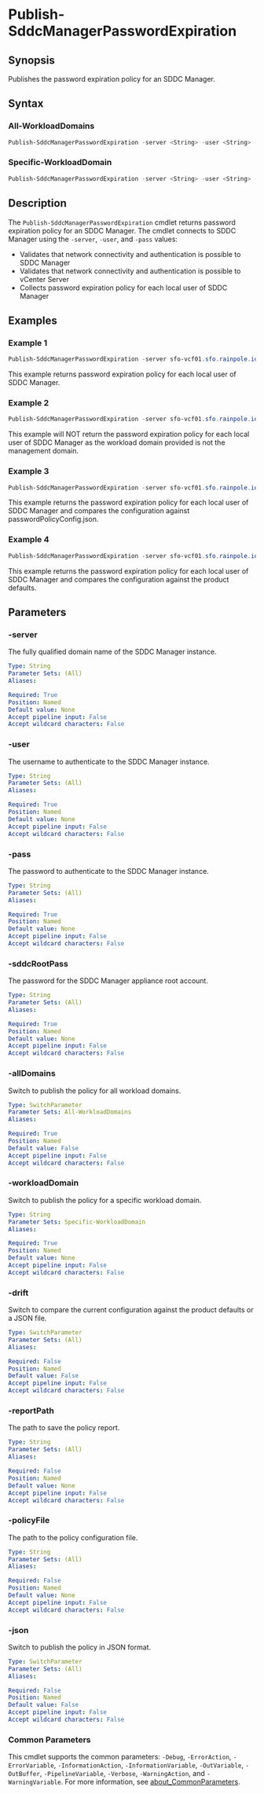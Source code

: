 # Publish-SddcManagerPasswordExpiration

## Synopsis

Publishes the password expiration policy for an SDDC Manager.

## Syntax

### All-WorkloadDomains

```powershell
Publish-SddcManagerPasswordExpiration -server <String> -user <String> -pass <String> -sddcRootPass <String> [-allDomains] [-drift] [-reportPath <String>] [-policyFile <String>] [-json] [<CommonParameters>]
```

### Specific-WorkloadDomain

```powershell
Publish-SddcManagerPasswordExpiration -server <String> -user <String> -pass <String> -sddcRootPass <String> -workloadDomain <String> [-drift] [-reportPath <String>] [-policyFile <String>] [-json] [<CommonParameters>]
```

## Description

The `Publish-SddcManagerPasswordExpiration` cmdlet returns password expiration policy for an SDDC Manager.
The cmdlet connects to SDDC Manager using the `-server`, `-user`, and `-pass` values:

- Validates that network connectivity and authentication is possible to SDDC Manager
- Validates that network connectivity and authentication is possible to vCenter Server
- Collects password expiration policy for each local user of SDDC Manager

## Examples

### Example 1

```powershell
Publish-SddcManagerPasswordExpiration -server sfo-vcf01.sfo.rainpole.io -user admin@local -pass VMw@re1!VMw@re1! -sddcRootPass VMw@re1! -allDomains
```

This example returns password expiration policy for each local user of SDDC Manager.

### Example 2

```powershell
Publish-SddcManagerPasswordExpiration -server sfo-vcf01.sfo.rainpole.io -user admin@local -pass VMw@re1!VMw@re1! -sddcRootPass VMw@re1! -workloadDomain sfo-w01
```

This example will NOT return the password expiration policy for each local user of SDDC Manager as the workload domain provided is not the management domain.

### Example 3

```powershell
Publish-SddcManagerPasswordExpiration -server sfo-vcf01.sfo.rainpole.io -user admin@local -pass VMw@re1!VMw@re1! -sddcRootPass VMw@re1! -workloadDomain sfo-m01 -drift -reportPath "F:\Reporting" -policyFile "passwordPolicyConfig.json"
```

This example returns the password expiration policy for each local user of SDDC Manager and compares the configuration against passwordPolicyConfig.json.

### Example 4

```powershell
Publish-SddcManagerPasswordExpiration -server sfo-vcf01.sfo.rainpole.io -user admin@local -pass VMw@re1!VMw@re1! -sddcRootPass VMw@re1! -workloadDomain sfo-m01 -drift
```

This example returns the password expiration policy for each local user of SDDC Manager and compares the configuration against the product defaults.

## Parameters

### -server

The fully qualified domain name of the SDDC Manager instance.

```yaml
Type: String
Parameter Sets: (All)
Aliases:

Required: True
Position: Named
Default value: None
Accept pipeline input: False
Accept wildcard characters: False
```

### -user

The username to authenticate to the SDDC Manager instance.

```yaml
Type: String
Parameter Sets: (All)
Aliases:

Required: True
Position: Named
Default value: None
Accept pipeline input: False
Accept wildcard characters: False
```

### -pass

The password to authenticate to the SDDC Manager instance.

```yaml
Type: String
Parameter Sets: (All)
Aliases:

Required: True
Position: Named
Default value: None
Accept pipeline input: False
Accept wildcard characters: False
```

### -sddcRootPass

The password for the SDDC Manager appliance root account.

```yaml
Type: String
Parameter Sets: (All)
Aliases:

Required: True
Position: Named
Default value: None
Accept pipeline input: False
Accept wildcard characters: False
```

### -allDomains

Switch to publish the policy for all workload domains.

```yaml
Type: SwitchParameter
Parameter Sets: All-WorkloadDomains
Aliases:

Required: True
Position: Named
Default value: False
Accept pipeline input: False
Accept wildcard characters: False
```

### -workloadDomain

Switch to publish the policy for a specific workload domain.

```yaml
Type: String
Parameter Sets: Specific-WorkloadDomain
Aliases:

Required: True
Position: Named
Default value: None
Accept pipeline input: False
Accept wildcard characters: False
```

### -drift

Switch to compare the current configuration against the product defaults or a JSON file.

```yaml
Type: SwitchParameter
Parameter Sets: (All)
Aliases:

Required: False
Position: Named
Default value: False
Accept pipeline input: False
Accept wildcard characters: False
```

### -reportPath

The path to save the policy report.

```yaml
Type: String
Parameter Sets: (All)
Aliases:

Required: False
Position: Named
Default value: None
Accept pipeline input: False
Accept wildcard characters: False
```

### -policyFile

The path to the policy configuration file.

```yaml
Type: String
Parameter Sets: (All)
Aliases:

Required: False
Position: Named
Default value: None
Accept pipeline input: False
Accept wildcard characters: False
```

### -json

Switch to publish the policy in JSON format.

```yaml
Type: SwitchParameter
Parameter Sets: (All)
Aliases:

Required: False
Position: Named
Default value: False
Accept pipeline input: False
Accept wildcard characters: False
```

### Common Parameters

This cmdlet supports the common parameters: `-Debug`, `-ErrorAction`, `-ErrorVariable`, `-InformationAction`, `-InformationVariable`, `-OutVariable`, `-OutBuffer`, `-PipelineVariable`, `-Verbose`, `-WarningAction`, and `-WarningVariable`. For more information, see [about_CommonParameters](http://go.microsoft.com/fwlink/?LinkID=113216).
